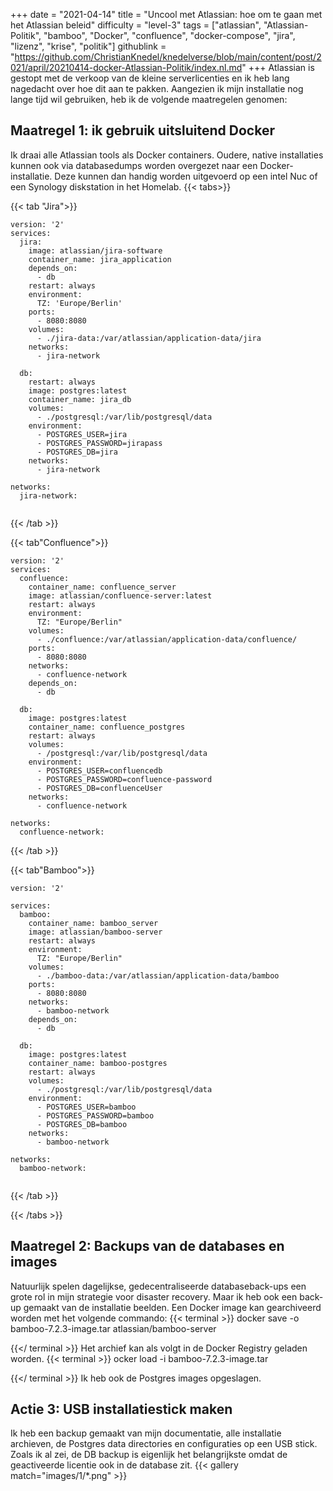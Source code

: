 +++
date = "2021-04-14"
title = "Uncool met Atlassian: hoe om te gaan met het Atlassian beleid"
difficulty = "level-3"
tags = ["atlassian", "Atlassian-Politik", "bamboo", "Docker", "confluence", "docker-compose", "jira", "lizenz", "krise", "politik"]
githublink = "https://github.com/ChristianKnedel/knedelverse/blob/main/content/post/2021/april/20210414-docker-Atlassian-Politik/index.nl.md"
+++
Atlassian is gestopt met de verkoop van de kleine serverlicenties en ik heb lang nagedacht over hoe dit aan te pakken. Aangezien ik mijn installatie nog lange tijd wil gebruiken, heb ik de volgende maatregelen genomen:
## Maatregel 1: ik gebruik uitsluitend Docker
Ik draai alle Atlassian tools als Docker containers. Oudere, native installaties kunnen ook via databasedumps worden overgezet naar een Docker-installatie. Deze kunnen dan handig worden uitgevoerd op een intel Nuc of een Synology diskstation in het Homelab.
{{< tabs>}}


{{< tab "Jira">}}


```
version: '2'
services:
  jira:
    image: atlassian/jira-software
    container_name: jira_application
    depends_on:
      - db
    restart: always
    environment:
      TZ: 'Europe/Berlin'
    ports:
      - 8080:8080
    volumes:
      - ./jira-data:/var/atlassian/application-data/jira
    networks:
      - jira-network
      
  db:
    restart: always
    image: postgres:latest
    container_name: jira_db
    volumes:
      - ./postgresql:/var/lib/postgresql/data
    environment:
      - POSTGRES_USER=jira
      - POSTGRES_PASSWORD=jirapass
      - POSTGRES_DB=jira
    networks:
      - jira-network

networks:
  jira-network:


```

{{< /tab >}}


{{< tab"Confluence">}}


```
version: '2'
services:
  confluence:
    container_name: confluence_server
    image: atlassian/confluence-server:latest
    restart: always
    environment:
      TZ: "Europe/Berlin"
    volumes:
      - ./confluence:/var/atlassian/application-data/confluence/
    ports:
      - 8080:8080
    networks:
      - confluence-network
    depends_on:
      - db

  db:
    image: postgres:latest
    container_name: confluence_postgres
    restart: always
    volumes:
      - /postgresql:/var/lib/postgresql/data
    environment:
      - POSTGRES_USER=confluencedb
      - POSTGRES_PASSWORD=confluence-password
      - POSTGRES_DB=confluenceUser
    networks:
      - confluence-network

networks:
  confluence-network:

```

{{< /tab >}}


{{< tab"Bamboo">}}


```
version: '2'

services:
  bamboo:
    container_name: bamboo_server
    image: atlassian/bamboo-server
    restart: always
    environment:
      TZ: "Europe/Berlin"
    volumes:
      - ./bamboo-data:/var/atlassian/application-data/bamboo
    ports:
      - 8080:8080
    networks:
      - bamboo-network
    depends_on:
      - db

  db:
    image: postgres:latest
    container_name: bamboo-postgres
    restart: always
    volumes:
      - ./postgresql:/var/lib/postgresql/data
    environment:
      - POSTGRES_USER=bamboo
      - POSTGRES_PASSWORD=bamboo
      - POSTGRES_DB=bamboo
    networks:
      - bamboo-network

networks:
  bamboo-network:


```

{{< /tab >}}


{{< /tabs >}}


## Maatregel 2: Backups van de databases en images
Natuurlijk spelen dagelijkse, gedecentraliseerde databaseback-ups een grote rol in mijn strategie voor disaster recovery. Maar ik heb ook een back-up gemaakt van de installatie beelden. Een Docker image kan gearchiveerd worden met het volgende commando:
{{< terminal >}}
docker save -o bamboo-7.2.3-image.tar atlassian/bamboo-server

{{</ terminal >}}
Het archief kan als volgt in de Docker Registry geladen worden.
{{< terminal >}}
ocker load -i bamboo-7.2.3-image.tar

{{</ terminal >}}
Ik heb ook de Postgres images opgeslagen.
## Actie 3: USB installatiestick maken
Ik heb een backup gemaakt van mijn documentatie, alle installatie archieven, de Postgres data directories en configuraties op een USB stick. Zoals ik al zei, de DB backup is eigenlijk het belangrijkste omdat de geactiveerde licentie ook in de database zit.
{{< gallery match="images/1/*.png" >}}
